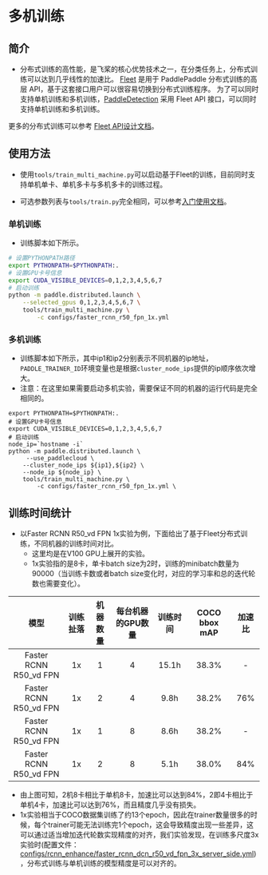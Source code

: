 # 多机训练

## 简介

* 分布式训练的高性能，是飞桨的核心优势技术之一，在分类任务上，分布式训练可以达到几乎线性的加速比。
[Fleet](https://github.com/PaddlePaddle/Fleet) 是用于 PaddlePaddle 分布式训练的高层 API，基于这套接口用户可以很容易切换到分布式训练程序。
为了可以同时支持单机训练和多机训练，[PaddleDetection](https://github.com/PaddlePaddle/PaddleDetection/) 采用 Fleet API 接口，可以同时支持单机训练和多机训练。

更多的分布式训练可以参考 [Fleet API设计文档](https://github.com/PaddlePaddle/Fleet/blob/develop/README.md)。


## 使用方法

* 使用`tools/train_multi_machine.py`可以启动基于Fleet的训练，目前同时支持单机单卡、单机多卡与多机多卡的训练过程。

* 可选参数列表与`tools/train.py`完全相同，可以参考[入门使用文档](./GETTING_STARTED_cn.md)。

### 单机训练

* 训练脚本如下所示。

```bash
# 设置PYTHONPATH路径
export PYTHONPATH=$PYTHONPATH:.
# 设置GPU卡号信息
export CUDA_VISIBLE_DEVICES=0,1,2,3,4,5,6,7
# 启动训练
python -m paddle.distributed.launch \
    --selected_gpus 0,1,2,3,4,5,6,7 \
    tools/train_multi_machine.py \
        -c configs/faster_rcnn_r50_fpn_1x.yml
```

### 多机训练

* 训练脚本如下所示，其中ip1和ip2分别表示不同机器的ip地址，`PADDLE_TRAINER_ID`环境变量也是根据`cluster_node_ips`提供的ip顺序依次增大。
* 注意：在这里如果需要启动多机实验，需要保证不同的机器的运行代码是完全相同的。

```
export PYTHONPATH=$PYTHONPATH:.
# 设置GPU卡号信息
export CUDA_VISIBLE_DEVICES=0,1,2,3,4,5,6,7
# 启动训练
node_ip=`hostname -i`
python -m paddle.distributed.launch \
     --use_paddlecloud \
    --cluster_node_ips ${ip1},${ip2} \
    --node_ip ${node_ip} \
    tools/train_multi_machine.py \
        -c configs/faster_rcnn_r50_fpn_1x.yml \
```

## 训练时间统计

* 以Faster RCNN R50_vd FPN 1x实验为例，下面给出了基于Fleet分布式训练，不同机器的训练时间对比。
    * 这里均是在V100 GPU上展开的实验。
    * 1x实验指的是8卡，单卡batch size为2时，训练的minibatch数量为90000（当训练卡数或者batch size变化时，对应的学习率和总的迭代轮数也需要变化）。



|         模型             |     训练扯落 |  机器数量    | 每台机器的GPU数量  |   训练时间    | COCO bbox mAP    | 加速比 |
| :----------------------: | :------------: | :------------: | :---------------: | :----------: | :-----------: | :-----------: |
|          Faster RCNN R50_vd FPN | 1x              |      1       |  4  |  15.1h  |  38.3% | - |
|          Faster RCNN R50_vd FPN | 1x              |      2       |  4  |  9.8h  |  38.2% | 76% |
|          Faster RCNN R50_vd FPN | 1x              |      1       |  8  |  8.6h  |  38.2% | - |
|          Faster RCNN R50_vd FPN | 1x              |      2       |  8  |  5.1h  |  38.0% | 84% |

* 由上图可知，2机8卡相比于单机8卡，加速比可以达到84%，2即4卡相比于单机4卡，加速比可以达到76%，而且精度几乎没有损失。
* 1x实验相当于COCO数据集训练了约13个epoch，因此在trainer数量很多的时候，每个trainer可能无法训练完1个epoch，这会导致精度出现一些差异，这可以通过适当增加迭代轮数实现精度的对齐，我们实验发现，在训练多尺度3x实验时(配置文件：[configs/rcnn_enhance/faster_rcnn_dcn_r50_vd_fpn_3x_server_side.yml](../../configs/rcnn_enhance/faster_rcnn_dcn_r50_vd_fpn_3x_server_side.yml))，分布式训练与单机训练的模型精度是可以对齐的。
